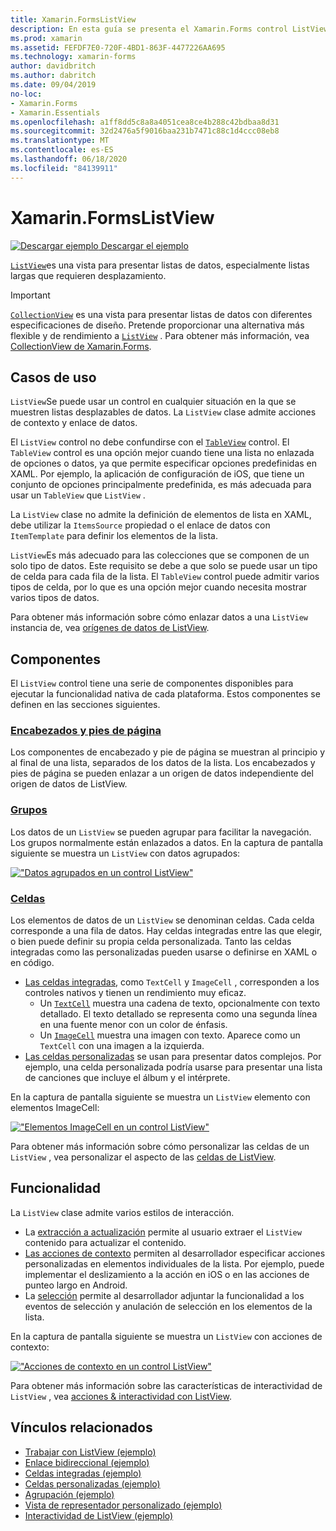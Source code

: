 ```yaml
---
title: Xamarin.FormsListView
description: En esta guía se presenta el Xamarin.Forms control ListView, que se puede usar para presentar los datos en listas interactivas.
ms.prod: xamarin
ms.assetid: FEFDF7E0-720F-4BD1-863F-4477226AA695
ms.technology: xamarin-forms
author: davidbritch
ms.author: dabritch
ms.date: 09/04/2019
no-loc:
- Xamarin.Forms
- Xamarin.Essentials
ms.openlocfilehash: a1ff8dd5c8a8a4051cea8ce4b288c42bdbaa8d31
ms.sourcegitcommit: 32d2476a5f9016baa231b7471c88c1d4ccc08eb8
ms.translationtype: MT
ms.contentlocale: es-ES
ms.lasthandoff: 06/18/2020
ms.locfileid: "84139911"
---
```

# <a name="xamarinforms-listview"></a>Xamarin.FormsListView

[![Descargar ejemplo](~/media/shared/download.png) Descargar el ejemplo](https://docs.microsoft.com/samples/xamarin/xamarin-forms-samples/workingwithlistview)

[`ListView`](xref:Xamarin.Forms.ListView)es una vista para presentar listas de datos, especialmente listas largas que requieren desplazamiento.

> [!IMPORTANT]
> [`CollectionView`](xref:Xamarin.Forms.CollectionView) es una vista para presentar listas de datos con diferentes especificaciones de diseño. Pretende proporcionar una alternativa más flexible y de rendimiento a [`ListView`](xref:Xamarin.Forms.ListView) . Para obtener más información, vea [CollectionView de Xamarin.Forms](~/xamarin-forms/user-interface/collectionview/index.md).

## <a name="use-cases"></a>Casos de uso

`ListView`Se puede usar un control en cualquier situación en la que se muestren listas desplazables de datos. La `ListView` clase admite acciones de contexto y enlace de datos.

El `ListView` control no debe confundirse con el [`TableView`](~/xamarin-forms/user-interface/tableview.md) control. El `TableView` control es una opción mejor cuando tiene una lista no enlazada de opciones o datos, ya que permite especificar opciones predefinidas en XAML. Por ejemplo, la aplicación de configuración de iOS, que tiene un conjunto de opciones principalmente predefinida, es más adecuada para usar un `TableView` que `ListView` .

La `ListView` clase no admite la definición de elementos de lista en XAML, debe utilizar la `ItemsSource` propiedad o el enlace de datos con `ItemTemplate` para definir los elementos de la lista.

`ListView`Es más adecuado para las colecciones que se componen de un solo tipo de datos. Este requisito se debe a que solo se puede usar un tipo de celda para cada fila de la lista. El `TableView` control puede admitir varios tipos de celda, por lo que es una opción mejor cuando necesita mostrar varios tipos de datos.

Para obtener más información sobre cómo enlazar datos a una `ListView` instancia de, vea [orígenes de datos de ListView](~/xamarin-forms/user-interface/listview/data-and-databinding.md).

## <a name="components"></a>Componentes

El `ListView` control tiene una serie de componentes disponibles para ejecutar la funcionalidad nativa de cada plataforma. Estos componentes se definen en las secciones siguientes.

### <a name="headers-and-footers"></a>[Encabezados y pies de página](customizing-list-appearance.md#headers-and-footers)

Los componentes de encabezado y pie de página se muestran al principio y al final de una lista, separados de los datos de la lista. Los encabezados y pies de página se pueden enlazar a un origen de datos independiente del origen de datos de ListView.

### <a name="groups"></a>[Grupos](customizing-list-appearance.md#grouping)

Los datos de un `ListView` se pueden agrupar para facilitar la navegación. Los grupos normalmente están enlazados a datos. En la captura de pantalla siguiente se muestra un `ListView` con datos agrupados:

[!["Datos agrupados en un control ListView"](images/grouping-depth-cropped.png)](images/grouping-depth.png#lightbox "Datos agrupados en un control ListView")

### <a name="cells"></a>[Celdas](customizing-cell-appearance.md)

Los elementos de datos de un `ListView` se denominan celdas. Cada celda corresponde a una fila de datos. Hay celdas integradas entre las que elegir, o bien puede definir su propia celda personalizada. Tanto las celdas integradas como las personalizadas pueden usarse o definirse en XAML o en código.

- [Las celdas integradas](customizing-cell-appearance.md#built-in-cells), como `TextCell` y `ImageCell` , corresponden a los controles nativos y tienen un rendimiento muy eficaz.
  - Un [`TextCell`](customizing-cell-appearance.md#textcell) muestra una cadena de texto, opcionalmente con texto detallado. El texto detallado se representa como una segunda línea en una fuente menor con un color de énfasis.
  - Un [`ImageCell`](customizing-cell-appearance.md#imagecell) muestra una imagen con texto. Aparece como un `TextCell` con una imagen a la izquierda.
- [Las celdas personalizadas](customizing-cell-appearance.md#custom-cells) se usan para presentar datos complejos. Por ejemplo, una celda personalizada podría usarse para presentar una lista de canciones que incluye el álbum y el intérprete.

En la captura de pantalla siguiente se muestra un `ListView` elemento con elementos ImageCell:

[!["Elementos ImageCell en un control ListView"](images/image-cell-default-cropped.png)](images/image-cell-default.png#lightbox "ImageCell elementos en un control ListView")

Para obtener más información sobre cómo personalizar las celdas de un `ListView` , vea personalizar el aspecto de las [celdas de ListView](customizing-cell-appearance.md).

## <a name="functionality"></a>Funcionalidad

La `ListView` clase admite varios estilos de interacción.

- La [extracción a actualización](interactivity.md#pull-to-refresh) permite al usuario extraer el `ListView` contenido para actualizar el contenido.
- [Las acciones de contexto](interactivity.md#context-actions) permiten al desarrollador especificar acciones personalizadas en elementos individuales de la lista. Por ejemplo, puede implementar el deslizamiento a la acción en iOS o en las acciones de punteo largo en Android.
- La [selección](interactivity.md#selection-and-taps) permite al desarrollador adjuntar la funcionalidad a los eventos de selección y anulación de selección en los elementos de la lista.

En la captura de pantalla siguiente se muestra un `ListView` con acciones de contexto:

[!["Acciones de contexto en un control ListView"](images/context-default-cropped.png)](images/context-default.png#lightbox "Acciones de contexto en un control ListView")

Para obtener más información sobre las características de interactividad de `ListView` , vea [acciones & interactividad con ListView](interactivity.md).

## <a name="related-links"></a>Vínculos relacionados

- [Trabajar con ListView (ejemplo)](https://docs.microsoft.com/samples/xamarin/xamarin-forms-samples/workingwithlistview)
- [Enlace bidireccional (ejemplo)](https://docs.microsoft.com/samples/xamarin/xamarin-forms-samples/userinterface-listview-switchentrytwobinding)
- [Celdas integradas (ejemplo)](https://docs.microsoft.com/samples/xamarin/xamarin-forms-samples/userinterface-listview-builtincells)
- [Celdas personalizadas (ejemplo)](https://docs.microsoft.com/samples/xamarin/xamarin-forms-samples/userinterface-listview-customcells)
- [Agrupación (ejemplo)](https://docs.microsoft.com/samples/xamarin/xamarin-forms-samples/userinterface-listview-grouping)
- [Vista de representador personalizado (ejemplo)](https://docs.microsoft.com/samples/xamarin/xamarin-forms-samples/workingwithlistviewnative/)
- [Interactividad de ListView (ejemplo)](https://docs.microsoft.com/samples/xamarin/xamarin-forms-samples/userinterface-listview-interactivity)
